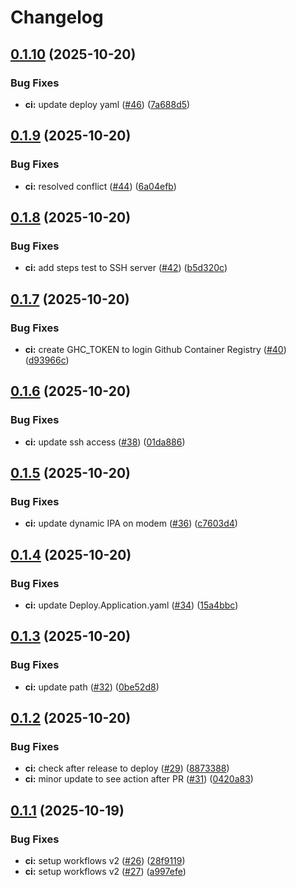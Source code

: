 # Changelog

## [0.1.10](https://github.com/anhntinterview/next-boilerplate-251001/compare/v0.1.9...v0.1.10) (2025-10-20)


### Bug Fixes

* **ci:** update deploy yaml ([#46](https://github.com/anhntinterview/next-boilerplate-251001/issues/46)) ([7a688d5](https://github.com/anhntinterview/next-boilerplate-251001/commit/7a688d566ab2dad7dcb4a75a7b838a6d5f4d87c9))

## [0.1.9](https://github.com/anhntinterview/next-boilerplate-251001/compare/v0.1.8...v0.1.9) (2025-10-20)


### Bug Fixes

* **ci:** resolved conflict ([#44](https://github.com/anhntinterview/next-boilerplate-251001/issues/44)) ([6a04efb](https://github.com/anhntinterview/next-boilerplate-251001/commit/6a04efba14b75f456fa7431762360956e54bc03b))

## [0.1.8](https://github.com/anhntinterview/next-boilerplate-251001/compare/v0.1.7...v0.1.8) (2025-10-20)


### Bug Fixes

* **ci:** add steps test to SSH server ([#42](https://github.com/anhntinterview/next-boilerplate-251001/issues/42)) ([b5d320c](https://github.com/anhntinterview/next-boilerplate-251001/commit/b5d320c388e33be4b1c6c2bf7e71a92ec6461e6f))

## [0.1.7](https://github.com/anhntinterview/next-boilerplate-251001/compare/v0.1.6...v0.1.7) (2025-10-20)


### Bug Fixes

* **ci:** create GHC_TOKEN to login Github Container Registry ([#40](https://github.com/anhntinterview/next-boilerplate-251001/issues/40)) ([d93966c](https://github.com/anhntinterview/next-boilerplate-251001/commit/d93966c78c28757855c626fd0aa6e2189faee843))

## [0.1.6](https://github.com/anhntinterview/next-boilerplate-251001/compare/v0.1.5...v0.1.6) (2025-10-20)


### Bug Fixes

* **ci:** update ssh access ([#38](https://github.com/anhntinterview/next-boilerplate-251001/issues/38)) ([01da886](https://github.com/anhntinterview/next-boilerplate-251001/commit/01da88617d54eb60acdd9bfd2c7745fc63f27c5f))

## [0.1.5](https://github.com/anhntinterview/next-boilerplate-251001/compare/v0.1.4...v0.1.5) (2025-10-20)


### Bug Fixes

* **ci:** update dynamic IPA on modem ([#36](https://github.com/anhntinterview/next-boilerplate-251001/issues/36)) ([c7603d4](https://github.com/anhntinterview/next-boilerplate-251001/commit/c7603d42e4c7426156bc4bb4eaa886da702911a9))

## [0.1.4](https://github.com/anhntinterview/next-boilerplate-251001/compare/v0.1.3...v0.1.4) (2025-10-20)


### Bug Fixes

* **ci:** update Deploy.Application.yaml ([#34](https://github.com/anhntinterview/next-boilerplate-251001/issues/34)) ([15a4bbc](https://github.com/anhntinterview/next-boilerplate-251001/commit/15a4bbc62ceb28f7c52f22bdfac82fd8259c5739))

## [0.1.3](https://github.com/anhntinterview/next-boilerplate-251001/compare/v0.1.2...v0.1.3) (2025-10-20)


### Bug Fixes

* **ci:** update path ([#32](https://github.com/anhntinterview/next-boilerplate-251001/issues/32)) ([0be52d8](https://github.com/anhntinterview/next-boilerplate-251001/commit/0be52d8c6548435c24bb2ae19e97d2fa7075814d))

## [0.1.2](https://github.com/anhntinterview/next-boilerplate-251001/compare/v0.1.1...v0.1.2) (2025-10-20)


### Bug Fixes

* **ci:** check after release to deploy ([#29](https://github.com/anhntinterview/next-boilerplate-251001/issues/29)) ([8873388](https://github.com/anhntinterview/next-boilerplate-251001/commit/8873388f4b88a290902152a88b6b3872b4486e43))
* **ci:** minor update to see action after PR ([#31](https://github.com/anhntinterview/next-boilerplate-251001/issues/31)) ([0420a83](https://github.com/anhntinterview/next-boilerplate-251001/commit/0420a8322aed3e3c36f8b3375c58d6f635f18f9e))

## [0.1.1](https://github.com/anhntinterview/next-boilerplate-251001/compare/v0.1.0...v0.1.1) (2025-10-19)


### Bug Fixes

* **ci:** setup workflows v2 ([#26](https://github.com/anhntinterview/next-boilerplate-251001/issues/26)) ([28f9119](https://github.com/anhntinterview/next-boilerplate-251001/commit/28f9119912fc531c9b83aff62c2b05f1de0c5054))
* **ci:** setup workflows v2 ([#27](https://github.com/anhntinterview/next-boilerplate-251001/issues/27)) ([a997efe](https://github.com/anhntinterview/next-boilerplate-251001/commit/a997efe52076b5cc4a2a12b2daa24e15e8175fc2))
